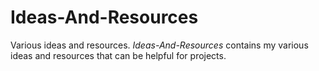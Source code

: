 # Ideas-And-Resources
Various ideas and resources.
*Ideas-And-Resources* contains my various ideas and resources that can be helpful for projects.
